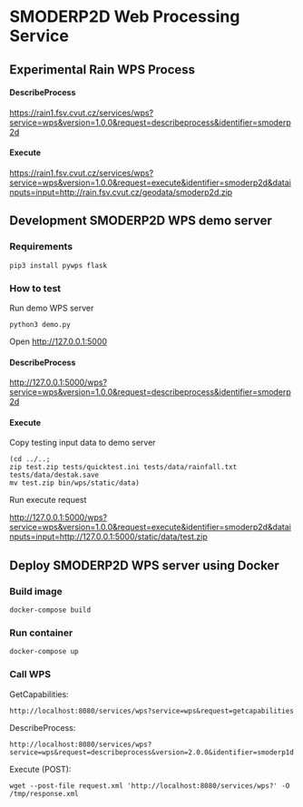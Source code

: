 # SMODERP2D Web Processing Service

## Experimental Rain WPS Process

#### DescribeProcess

https://rain1.fsv.cvut.cz/services/wps?service=wps&version=1.0.0&request=describeprocess&identifier=smoderp2d

#### Execute

https://rain1.fsv.cvut.cz/services/wps?service=wps&version=1.0.0&request=execute&identifier=smoderp2d&datainputs=input=http://rain.fsv.cvut.cz/geodata/smoderp2d.zip

## Development SMODERP2D WPS demo server

### Requirements

    pip3 install pywps flask

### How to test

Run demo WPS server

    python3 demo.py

Open http://127.0.0.1:5000

#### DescribeProcess

http://127.0.0.1:5000/wps?service=wps&version=1.0.0&request=describeprocess&identifier=smoderp2d

#### Execute

Copy testing input data to demo server

    (cd ../..;
    zip test.zip tests/quicktest.ini tests/data/rainfall.txt tests/data/destak.save
    mv test.zip bin/wps/static/data)

Run execute request

http://127.0.0.1:5000/wps?service=wps&version=1.0.0&request=execute&identifier=smoderp2d&datainputs=input=http://127.0.0.1:5000/static/data/test.zip

## Deploy SMODERP2D WPS server using Docker

### Build image

    docker-compose build
    
### Run container

    docker-compose up
    
### Call WPS

GetCapabilities:

    http://localhost:8080/services/wps?service=wps&request=getcapabilities
    
DescribeProcess:

    http://localhost:8080/services/wps?service=wps&request=describeprocess&version=2.0.0&identifier=smoderp1d
    
Execute (POST):

    wget --post-file request.xml 'http://localhost:8080/services/wps?' -O /tmp/response.xml

